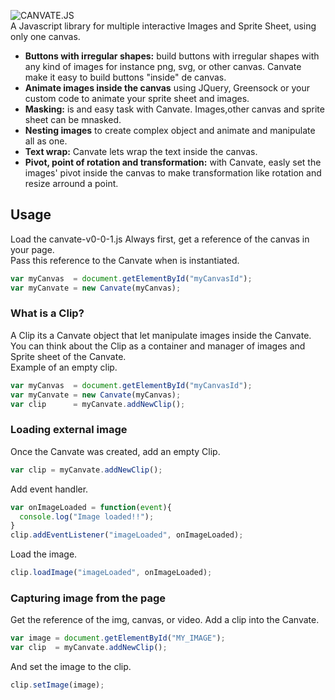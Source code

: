 
![CANVATE.JS](http://sakuracode.com/img/Ryu-github.svg)<br>
A Javascript library for multiple interactive Images and Sprite Sheet, using only one canvas.
- **Buttons with irregular shapes:** build buttons with irregular shapes with any kind of images for instance png, svg,  or other canvas. Canvate make it easy to build buttons "inside" de canvas.
- **Animate images inside the canvas**  using JQuery, Greensock or your custom code to animate your sprite sheet and images.
- **Masking:** is and easy task with Canvate. Images,other canvas and sprite sheet can be mnasked.
- **Nesting images** to create complex object and animate and manipulate all as one.
- **Text wrap:** Canvate lets wrap the text inside the canvas.
- **Pivot, point of rotation and transformation:** with Canvate, easly set the images' pivot inside the canvas to make transformation like rotation and resize arround a point.

## Usage
Load the canvate-v0-0-1.js
Always first, get a reference of the canvas in your page.<br>
Pass this reference to the Canvate when is instantiated.
```jsx
var myCanvas  = document.getElementById("myCanvasId");
var myCanvate = new Canvate(myCanvas);
```
### What is a Clip?
A Clip its a Canvate object that let manipulate images inside the Canvate.<br>
You can think about the Clip as a container and manager of images and Sprite sheet of the Canvate.<br>
Example of an empty clip.
```jsx
var myCanvas  = document.getElementById("myCanvasId");
var myCanvate = new Canvate(myCanvas);
var clip      = myCanvate.addNewClip();
```
### Loading external image
Once the Canvate was created, add an empty Clip.
```jsx
var clip = myCanvate.addNewClip();
```
Add event handler.
```jsx
var onImageLoaded = function(event){
  console.log("Image loaded!!");
}
clip.addEventListener("imageLoaded", onImageLoaded);
```
Load the image.
```jsx
clip.loadImage("imageLoaded", onImageLoaded);
```
### Capturing image from the page
Get the reference of the img, canvas, or video. Add a clip into the Canvate.<br>

```jsx
var image = document.getElementById("MY_IMAGE");
var clip  = myCanvate.addNewClip();
```
And set the image to the clip.
```jsx
clip.setImage(image);
```
